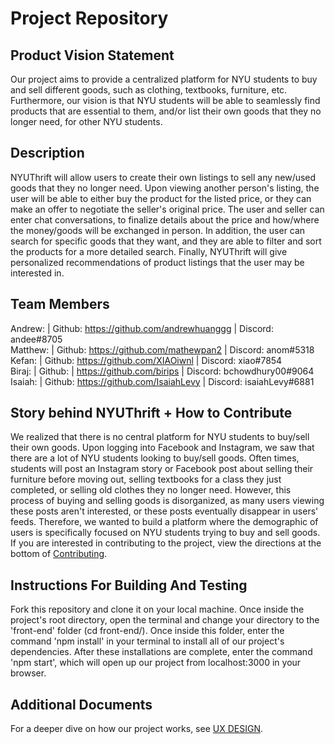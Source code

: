 # Project Repository


## Product Vision Statement 
Our project aims to provide a centralized platform for NYU students to buy and sell different goods, such as clothing, textbooks, furniture, etc. Furthermore, our vision is that NYU students will be able to seamlessly find products that are essential to them, and/or list their own goods that they no longer need, for other NYU students. 

## Description 

NYUThrift will allow users to create their own listings to sell any new/used goods that they no longer need. Upon viewing another person's listing, the user will be able to either buy the product for the listed price, or they can make an offer to negotiate the seller's original price. The user and seller can enter chat conversations, to finalize details about the price and how/where the money/goods will be exchanged in person. In addition, the user can search for specific goods that they want, and they are able to filter and sort the products for a more detailed search. Finally, NYUThrift will give personalized recommendations of product listings that the user may be interested in. 

## Team Members
Andrew: | Github: https://github.com/andrewhuanggg | Discord: andee#8705
<br>
Matthew: | Github: https://github.com/mathewpan2 | Discord: anom#5318
<br>
Kefan: | Github: https://github.com/XIAOiwnl | Discord: xiao#7854
<br>
Biraj: | Github: | https://github.com/birips | Discord: bchowdhury00#9064
<br>
Isaiah: | Github: https://github.com/IsaiahLevy | Discord: isaiahLevy#6881

## Story behind NYUThrift + How to Contribute 
We realized that there is no central platform for NYU students to buy/sell their own goods. Upon logging into Facebook and Instagram, we saw that there are a lot of NYU students looking to buy/sell goods. Often times, students will post an Instagram story or Facebook post about selling their furniture before moving out, selling textbooks for a class they just completed, or selling old clothes they no longer need. However, this process of buying and selling goods is disorganized, as many users viewing these posts aren't interested, or these posts eventually disappear in users' feeds. Therefore, we wanted to build a platform where the demographic of users is specifically focused on NYU students trying to buy and sell goods. If you are interested in contributing to the project, view the directions at the bottom of [Contributing](CONTRIBUTING.md). 

## Instructions For Building And Testing 
Fork this repository and clone it on your local machine. Once inside the project's root directory, open the terminal and change your directory to the 'front-end' folder (cd front-end/). Once inside this folder, enter the command 'npm install' in your terminal to install all of our project's dependencies. After these installations are complete, enter the command 'npm start', which will open up our project from localhost:3000 in your browser. 

## Additional Documents
For a deeper dive on how our project works, see [UX DESIGN](UX-DESIGN.md).  

